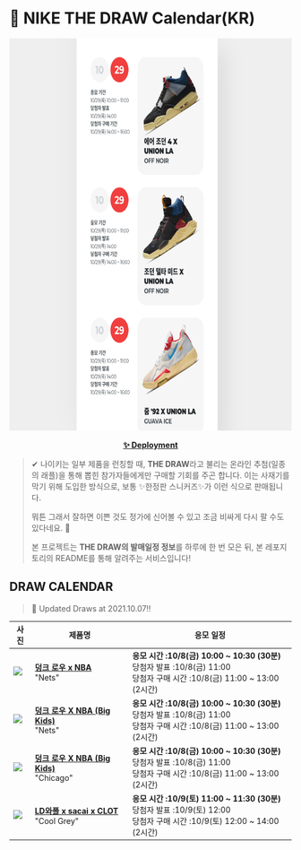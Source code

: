 # 👟 NIKE THE DRAW Calendar(KR)

<div align="center">
  <a href="https://junhoyeo.github.io/NIKE-THE-DRAW-Calendar/">
    <img src="./docs/images/preview.png" alt="Preview image of deployed application" height="700px" width="700px" />
  </a>
</div>

<p align="center">
  <a href="https://junhoyeo.github.io/NIKE-THE-DRAW-Calendar/">
    <strong>✨ Deployment</strong>
  </a>
</p>

> ✔ 나이키는 일부 제품을 런칭할 때, **THE DRAW**라고 불리는 온라인 추첨(일종의 래플)을 통해 뽑힌 참가자들에게만 구매할 기회를 주곤 합니다. 이는 사재기를 막기 위해 도입한 방식으로, 보통 ✨한정판 스니커즈✨가 이런 식으로 판매됩니다.
>
> 뭐튼 그래서 잘하면 이쁜 것도 정가에 신어볼 수 있고 조금 비싸게 다시 팔 수도 있다네요. 🤭
>
> 본 프로젝트는 **THE DRAW의 발매일정 정보**를 하루에 한 번 모은 뒤, 본 레포지토리의 README를 통해 알려주는 서비스입니다!

## DRAW CALENDAR

<!-- DRAW CALENDAR: START -->

> 👟 Updated Draws at 2021.10.07‼️

| 사진 | 제품명 | 응모 일정 |
| --- | ---- | ------- |
| <img src="https://static-breeze.nike.co.kr/kr/ko_kr/cmsstatic/product/DD3363-001/731678da-255d-494e-94e3-bb754cf3a417_primary.jpg?snkrBrowse" width="256" /> | <a href="https://www.nike.com/kr/launch/t/men/fw/nike-sportswear/DD3363-001/uumt70/nike-dunk-low-retro-emb"><strong>덩크 로우 x NBA</strong><br /></a> "Nets" | <strong>응모 시간 :10/8(금) 10:00 ~ 10:30 (30분)</strong><br />당첨자 발표 :10/8(금) 11:00<br />당첨자 구매 시간 :10/8(금) 11:00 ~ 13:00 (2시간) |
| <img src="https://static-breeze.nike.co.kr/kr/ko_kr/cmsstatic/product/DO6288-001/c17aa96d-821b-416d-800e-25cc8a06e907_primary.jpg?snkrBrowse" width="256" /> | <a href="https://www.nike.com/kr/launch/t/junior/fw/young-athletes/DO6288-001/kugi10/nike-dunk-low-gs"><strong>덩크 로우 X NBA (Big Kids)</strong><br /></a> "Nets" | <strong>응모 시간 :10/8(금) 10:00 ~ 10:30 (30분)</strong><br />당첨자 발표 :10/8(금) 11:00<br />당첨자 구매 시간 :10/8(금) 11:00 ~ 13:00 (2시간) |
| <img src="https://static-breeze.nike.co.kr/kr/ko_kr/cmsstatic/product/DO6288-100/978e9c4c-5bb5-4694-a333-855fdc0d8c66_primary.jpg?snkrBrowse" width="256" /> | <a href="https://www.nike.com/kr/launch/t/junior/fw/young-athletes/DO6288-100/jwig44/nike-dunk-low-gs"><strong>덩크 로우 X NBA (Big Kids)</strong><br /></a> "Chicago" | <strong>응모 시간 :10/8(금) 10:00 ~ 10:30 (30분)</strong><br />당첨자 발표 :10/8(금) 11:00<br />당첨자 구매 시간 :10/8(금) 11:00 ~ 13:00 (2시간) |
| <img src="https://static-breeze.nike.co.kr/kr/ko_kr/cmsstatic/product/1224486095/DH3114-001_DH3114-001_primary.jpg?snkrBrowse" width="256" /> | <a href="https://www.nike.com/kr/launch/t/men/fw/nike-sportswear/DH3114-001/ztmc45/nike-ldwaffle-s-c-ns"><strong>LD와플 x sacai x CLOT</strong><br /></a> "Cool Grey" | <strong>응모 시간 :10/9(토) 11:00 ~ 11:30 (30분)</strong><br />당첨자 발표 :10/9(토) 12:00<br />당첨자 구매 시간 :10/9(토) 12:00 ~ 14:00 (2시간) |

<!-- DRAW CALENDAR: END -->
